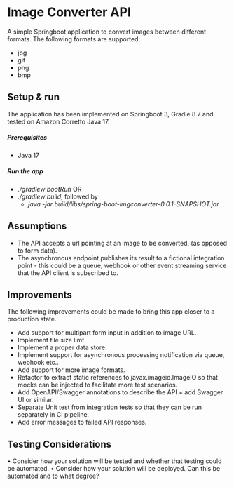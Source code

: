 
# Image Converter API
A simple Springboot application to convert images between different formats.
The following formats are supported:
* jpg
* gif
* png
* bmp

## Setup & run
The application has been implemented on Springboot 3, Gradle 8.7 and tested on Amazon Corretto Java 17.

##### Prerequisites
* Java 17
##### Run the app
* _./gradlew bootRun_ OR
* _./gradlew build_, followed by
	* _java -jar build/libs/spring-boot-imgconverter-0.0.1-SNAPSHOT.jar_

## Assumptions
- The API accepts a url pointing at an image to be converted, (as opposed to form data).
- The asynchronous endpoint publishes its result to a fictional integration point - this could be a queue, webhook or other event streaming service that the API client is subscribed to.

## Improvements
The following improvements could be made to bring this app closer to a production state.
- Add support for multipart form input in addition to image URL.
- Implement file size limt.
- Implement a proper data store.
- Implement support for asynchronous processing notification via queue, webhook etc..
- Add support for more image formats.
- Refactor to extract static references to javax.imageio.ImageIO so that mocks can be injected to facilitate more test scenarios.
- Add OpenAPI/Swagger annotations to describe the API + add Swagger UI or similar.
- Separate Unit test from integration tests so that they can be run separately in CI pipeline.
- Add error messages to failed API responses.

## Testing Considerations
• Consider how your solution will be tested and whether that testing could be automated.
• Consider how your solution will be deployed. Can this be automated and to what degree?